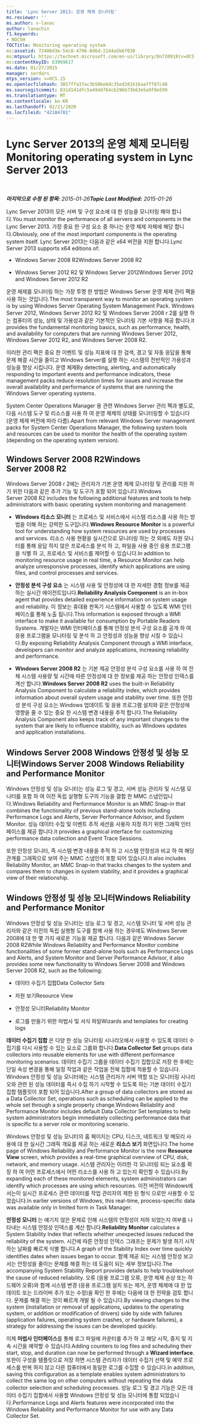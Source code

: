 ```yaml
---
title: 'Lync Server 2013: 운영 체제 모니터링'
ms.reviewer: ''
ms.author: v-lanac
author: lanachin
f1.keywords:
- NOCSH
TOCTitle: Monitoring operating system
ms:assetid: 72406d3e-54c8-4796-8d6d-2144a5b6f030
ms:mtpsurl: https://technet.microsoft.com/en-us/library/Dn720918(v=OCS.15)
ms:contentKeyID: 63969617
ms.date: 01/27/2015
manager: serdars
mtps_version: v=OCS.15
ms.openlocfilehash: 3857ffa37ac3b50be6dc35ed281616aafff87c48
ms.sourcegitcommit: 831d141dfc5a49dd764cb296b73b63e5a9f8e599
ms.translationtype: MT
ms.contentlocale: ko-KR
ms.lasthandoff: 02/21/2020
ms.locfileid: "42184701"
---
```

<div data-xmlns="http://www.w3.org/1999/xhtml">

<div class="topic" data-xmlns="http://www.w3.org/1999/xhtml" data-msxsl="urn:schemas-microsoft-com:xslt" data-cs="https://msdn.microsoft.com/">

<div data-asp="https://msdn2.microsoft.com/asp">

# <a name="monitoring-operating-system-in-lync-server-2013"></a><span data-ttu-id="e7c5d-102">Lync Server 2013의 운영 체제 모니터링</span><span class="sxs-lookup"><span data-stu-id="e7c5d-102">Monitoring operating system in Lync Server 2013</span></span>

</div>

<div id="mainSection">

<div id="mainBody">

<span> </span>

<span data-ttu-id="e7c5d-103">_**마지막으로 수정 된 항목:** 2015-01-26_</span><span class="sxs-lookup"><span data-stu-id="e7c5d-103">_**Topic Last Modified:** 2015-01-26_</span></span>

<span data-ttu-id="e7c5d-104">Lync Server 2013의 모든 서버 및 구성 요소에 대 한 성능을 모니터링 해야 합니다.</span><span class="sxs-lookup"><span data-stu-id="e7c5d-104">You must monitor the performance of all servers and components in the Lync Server 2013.</span></span> <span data-ttu-id="e7c5d-105">가장 중요 한 구성 요소 중 하나는 운영 체제 자체에 해당 합니다.</span><span class="sxs-lookup"><span data-stu-id="e7c5d-105">Obviously, one of the most important components is the operating system itself.</span></span> <span data-ttu-id="e7c5d-106">Lync Server 2013는 다음과 같은 x64 버전을 지원 합니다.</span><span class="sxs-lookup"><span data-stu-id="e7c5d-106">Lync Server 2013 supports x64 editions of:</span></span>

  - <span data-ttu-id="e7c5d-107">Windows Server 2008 R2</span><span class="sxs-lookup"><span data-stu-id="e7c5d-107">Windows Server 2008 R2</span></span>

  - <span data-ttu-id="e7c5d-108">Windows Server 2012 R2 및 Windows Server 2012</span><span class="sxs-lookup"><span data-stu-id="e7c5d-108">Windows Server 2012 and Windows Server 2012 R2</span></span>

<span data-ttu-id="e7c5d-109">운영 체제를 모니터링 하는 가장 투명 한 방법은 Windows Server 운영 체제 관리 팩을 사용 하는 것입니다.</span><span class="sxs-lookup"><span data-stu-id="e7c5d-109">The most transparent way to monitor an operating system is by using Windows Server Operating System Management Pack.</span></span> <span data-ttu-id="e7c5d-110">Windows Server 2012, Windows Server 2012 R2 및 Windows Server 2008 r 2를 실행 하는 컴퓨터의 성능, 상태 및 가용성과 같은 기본적인 모니터링 기본 사항을 제공 합니다.</span><span class="sxs-lookup"><span data-stu-id="e7c5d-110">It provides the fundamental monitoring basics, such as performance, health, and availability for computers that are running Windows Server 2012, Windows Server 2012 R2, and Windows Server 2008 R2.</span></span>

<span data-ttu-id="e7c5d-111">이러한 관리 팩은 중요 한 이벤트 및 성능 지표에 대 한 검색, 경고 및 자동 응답을 통해 문제 해결 시간을 줄이고 Windows Server를 실행 하는 시스템의 전반적인 가용성과 성능을 향상 시킵니다. 운영 체제</span><span class="sxs-lookup"><span data-stu-id="e7c5d-111">By detecting, alerting, and automatically responding to important events and performance indicators, these management packs reduce resolution times for issues and increase the overall availability and performance of systems that are running the Windows Server operating systems.</span></span>

<span data-ttu-id="e7c5d-112">System Center Operations Manager 용 관련 Windows Server 관리 팩과 별도로, 다음 시스템 도구 및 리소스를 사용 하 여 운영 체제의 상태를 모니터링할 수 있습니다 (운영 체제 버전에 따라 다름).</span><span class="sxs-lookup"><span data-stu-id="e7c5d-112">Apart from relevant Windows Server management packs for System Center Operations Manager, the following system tools and resources can be used to monitor the health of the operating system (depending on the operating system version).</span></span>

<div>

## <a name="windows-server2008r2"></a><span data-ttu-id="e7c5d-113">Windows Server 2008 R2</span><span class="sxs-lookup"><span data-stu-id="e7c5d-113">Windows Server 2008 R2</span></span>

<span data-ttu-id="e7c5d-114">Windows Server 2008 r 2에는 관리자가 기본 운영 체제 모니터링 및 관리를 지원 하기 위한 다음과 같은 추가 기능 및 도구가 포함 되어 있습니다.</span><span class="sxs-lookup"><span data-stu-id="e7c5d-114">Windows Server 2008 R2 includes the following additional features and tools to help administrators with basic operating system monitoring and management:</span></span>

  - <span data-ttu-id="e7c5d-115">**Windows 리소스 모니터** 는 프로세스 및 서비스에서 시스템 리소스를 사용 하는 방법을 이해 하는 강력한 도구입니다.</span><span class="sxs-lookup"><span data-stu-id="e7c5d-115">**Windows Resource Monitor** is a powerful tool for understanding how system resources are used by processes and services.</span></span> <span data-ttu-id="e7c5d-116">리소스 사용 현황을 실시간으로 모니터링 하는 것 외에도 자원 모니터를 통해 응답 하지 않은 프로세스를 분석 하 고, 파일을 사용 중인 응용 프로그램을 식별 하 고, 프로세스 및 서비스를 제어할 수 있습니다.</span><span class="sxs-lookup"><span data-stu-id="e7c5d-116">In addition to monitoring resource usage in real time, a Resource Monitor can help analyze unresponsive processes, identify which applications are using files, and control processes and services.</span></span>

  - <span data-ttu-id="e7c5d-117">**안정성 분석 구성 요소** 는 시스템 사용 및 안정성에 대 한 자세한 경험 정보를 제공 하는 실시간 에이전트입니다.</span><span class="sxs-lookup"><span data-stu-id="e7c5d-117">**Reliability Analysis Component** is an in-box agent that provides detailed experience information on system usage and reliability.</span></span> <span data-ttu-id="e7c5d-118">이 정보는 휴대용 판독기 시스템에서 사용할 수 있도록 WMI 인터페이스를 통해 노출 됩니다.</span><span class="sxs-lookup"><span data-stu-id="e7c5d-118">This information is exposed through a WMI interface to make it available for consumption by Portable Readers Systems.</span></span> <span data-ttu-id="e7c5d-119">개발자는 WMI 인터페이스를 통해 안정성 분석 구성 요소를 공개 하 여 응용 프로그램을 모니터링 및 분석 하 고 안정성과 성능을 향상 시킬 수 있습니다.</span><span class="sxs-lookup"><span data-stu-id="e7c5d-119">By exposing Reliability Analysis Component through a WMI interface, developers can monitor and analyze applications, increasing reliability and performance.</span></span>

  - <span data-ttu-id="e7c5d-120">**Windows Server 2008 R2** 는 기본 제공 안정성 분석 구성 요소를 사용 하 여 전체 시스템 사용량 및 시간에 따른 안정성에 대 한 정보를 제공 하는 안정성 인덱스를 계산 합니다.</span><span class="sxs-lookup"><span data-stu-id="e7c5d-120">**Windows Server 2008 R2** uses the built-in Reliability Analysis Component to calculate a reliability index, which provides information about overall system usage and stability over time.</span></span> <span data-ttu-id="e7c5d-121">또한 안정성 분석 구성 요소는 Windows 업데이트 및 응용 프로그램 설치와 같은 안정성에 영향을 줄 수 있는 중요 한 시스템 변경 내용을 추적 합니다.</span><span class="sxs-lookup"><span data-stu-id="e7c5d-121">The Reliability Analysis Component also keeps track of any important changes to the system that are likely to influence stability, such as Windows updates and application installations.</span></span>

</div>

<div>

## <a name="windows-server2008-windows-reliability-and-performance-monitor"></a><span data-ttu-id="e7c5d-122">Windows Server 2008 Windows 안정성 및 성능 모니터</span><span class="sxs-lookup"><span data-stu-id="e7c5d-122">Windows Server 2008 Windows Reliability and Performance Monitor</span></span>

<span data-ttu-id="e7c5d-123">Windows 안정성 및 성능 모니터는 성능 로그 및 경고, 서버 성능 관리자 및 시스템 모니터를 포함 하 여 이전 독립 실행형 도구의 기능을 결합 한 MMC 스냅인입니다.</span><span class="sxs-lookup"><span data-stu-id="e7c5d-123">Windows Reliability and Performance Monitor is an MMC Snap-in that combines the functionality of previous stand-alone tools including Performance Logs and Alerts, Server Performance Advisor, and System Monitor.</span></span> <span data-ttu-id="e7c5d-124">성능 데이터 수집 및 이벤트 추적 세션을 사용자 지정 하기 위한 그래픽 인터페이스를 제공 합니다.</span><span class="sxs-lookup"><span data-stu-id="e7c5d-124">It provides a graphical interface for customizing performance data collection and Event Trace Sessions.</span></span>

<span data-ttu-id="e7c5d-125">또한 안정성 모니터, 즉 시스템 변경 내용을 추적 하 고 시스템 안정성과 비교 하 여 해당 관계를 그래픽으로 보여 주는 MMC 스냅인이 포함 되어 있습니다.</span><span class="sxs-lookup"><span data-stu-id="e7c5d-125">It also includes Reliability Monitor, an MMC Snap-in that tracks changes to the system and compares them to changes in system stability, and it provides a graphical view of their relationship.</span></span>

</div>

<div>

## <a name="windows-reliability-and-performance-monitor"></a><span data-ttu-id="e7c5d-126">Windows 안정성 및 성능 모니터</span><span class="sxs-lookup"><span data-stu-id="e7c5d-126">Windows Reliability and Performance Monitor</span></span>

<span data-ttu-id="e7c5d-127">Windows 안정성 및 성능 모니터는 성능 로그 및 경고, 시스템 모니터 및 서버 성능 관리자와 같은 이전의 독립 실행형 도구를 함께 사용 하는 경우에도 Windows Server 2008에 대 한 몇 가지 새로운 기능을 제공 합니다. 다음과 같은 Windows Server 2008 R2</span><span class="sxs-lookup"><span data-stu-id="e7c5d-127">While Windows Reliability and Performance Monitor combine functionalities of some former stand-alone tools such as Performance Logs and Alerts, and System Monitor and Server Performance Advisor, it also provides some new functionality to Windows Server 2008 and Windows Server 2008 R2, such as the following:</span></span>

  - <span data-ttu-id="e7c5d-128">데이터 수집기 집합</span><span class="sxs-lookup"><span data-stu-id="e7c5d-128">Data Collector Sets</span></span>

  - <span data-ttu-id="e7c5d-129">자원 보기</span><span class="sxs-lookup"><span data-stu-id="e7c5d-129">Resource View</span></span>

  - <span data-ttu-id="e7c5d-130">안정성 모니터</span><span class="sxs-lookup"><span data-stu-id="e7c5d-130">Reliability Monitor</span></span>

  - <span data-ttu-id="e7c5d-131">로그를 만들기 위한 마법사 및 서식 파일</span><span class="sxs-lookup"><span data-stu-id="e7c5d-131">Wizards and templates for creating logs</span></span>

<span data-ttu-id="e7c5d-132">**데이터 수집기 집합** 은 다양 한 성능 모니터링 시나리오에서 사용할 수 있도록 데이터 수집기를 다시 사용할 수 있는 요소로 그룹화 합니다.</span><span class="sxs-lookup"><span data-stu-id="e7c5d-132">**Data Collector Set** groups data collectors into reusable elements for use with different performance monitoring scenarios.</span></span> <span data-ttu-id="e7c5d-133">데이터 수집기 그룹을 데이터 수집기 집합으로 저장 한 후에는 단일 속성 변경을 통해 일정 작업과 같은 작업을 전체 집합에 적용할 수 있습니다. Windows 안정성 및 성능 모니터에는 시스템 관리자가 서버 역할 또는 모니터링 시나리오와 관련 된 성능 데이터를 즉시 수집 하기 시작할 수 있도록 하는 기본 데이터 수집기 집합 템플릿이 포함 되어 있습니다.</span><span class="sxs-lookup"><span data-stu-id="e7c5d-133">After a group of data collectors are stored as a Data Collector Set, operations such as scheduling can be applied to the whole set through a single property change.Windows Reliability and Performance Monitor includes default Data Collector Set templates to help system administrators begin immediately collecting performance data that is specific to a server role or monitoring scenario.</span></span>

<span data-ttu-id="e7c5d-134">Windows 안정성 및 성능 모니터의 홈 페이지는 CPU, 디스크, 네트워크 및 메모리 사용에 대 한 실시간 그래픽 개요를 제공 하는 새로운 **리소스 보기** 화면입니다.</span><span class="sxs-lookup"><span data-stu-id="e7c5d-134">The home page of Windows Reliability and Performance Monitor is the new **Resource View** screen, which provides a real-time graphical overview of CPU, disk, network, and memory usage.</span></span> <span data-ttu-id="e7c5d-135">시스템 관리자는 이러한 각 모니터링 되는 요소를 확장 하 여 어떤 프로세스에서 어떤 리소스를 사용 하 고 있는지 확인할 수 있습니다.</span><span class="sxs-lookup"><span data-stu-id="e7c5d-135">By expanding each of these monitored elements, system administrators can identify which processes are using which resources.</span></span> <span data-ttu-id="e7c5d-136">이전 버전의 Windows에서는이 실시간 프로세스 관련 데이터를 작업 관리자의 제한 된 형식 으로만 사용할 수 있었습니다.</span><span class="sxs-lookup"><span data-stu-id="e7c5d-136">In earlier versions of Windows, this real-time, process-specific data was available only in limited form in Task Manager.</span></span>

<span data-ttu-id="e7c5d-137">**안정성 모니터** 는 예기치 않은 문제로 인해 시스템의 안정성이 저하 되었는지 여부를 나타내는 시스템 안정성 인덱스를 계산 합니다.</span><span class="sxs-lookup"><span data-stu-id="e7c5d-137">**Reliability Monitor** calculates a System Stability Index that reflects whether unexpected issues reduced the reliability of the system.</span></span> <span data-ttu-id="e7c5d-138">시간에 따른 안정성 인덱스 그래프는 문제가 발생 하기 시작 하는 날짜를 빠르게 식별 합니다.</span><span class="sxs-lookup"><span data-stu-id="e7c5d-138">A graph of the Stability Index over time quickly identifies dates when issues began to occur.</span></span> <span data-ttu-id="e7c5d-139">함께 제공 되는 시스템 안정성 보고서는 안정성을 줄이는 문제를 해결 하는 데 도움이 되는 세부 정보입니다.</span><span class="sxs-lookup"><span data-stu-id="e7c5d-139">The accompanying System Stability Report provides details to help troubleshoot the cause of reduced reliability.</span></span> <span data-ttu-id="e7c5d-140">오류 (응용 프로그램 오류, 운영 체제 손상 또는 하드웨어 오류)와 함께 시스템 변경 (응용 프로그램 설치 또는 제거, 운영 체제에 대 한 업데이트 또는 드라이버 추가 또는 수정)을 확인 한 후에는 다음에 대 한 전략을 검토 합니다. 문제를 해결 하는 것이 빠르게 개발 될 수 있습니다.</span><span class="sxs-lookup"><span data-stu-id="e7c5d-140">By viewing changes to the system (installation or removal of applications, updates to the operating system, or addition or modification of drivers) side by side with failures (application failures, operating system crashes, or hardware failures), a strategy for addressing the issues can be developed quickly.</span></span>

<span data-ttu-id="e7c5d-141">이제 **마법사 인터페이스**를 통해 로그 파일에 카운터를 추가 하 고 해당 시작, 중지 및 지속 시간을 예약할 수 있습니다.</span><span class="sxs-lookup"><span data-stu-id="e7c5d-141">Adding counters to log files and scheduling their start, stop, and duration can now be performed through a **Wizard interface**.</span></span> <span data-ttu-id="e7c5d-142">또한이 구성을 템플릿으로 저장 하면 시스템 관리자가 데이터 수집기 선택 및 예약 프로세스를 반복 하지 않고 다른 컴퓨터에서 동일한 로그를 수집할 수 있습니다.</span><span class="sxs-lookup"><span data-stu-id="e7c5d-142">In addition, saving this configuration as a template enables system administrators to collect the same log on other computers without repeating the data collector selection and scheduling processes.</span></span> <span data-ttu-id="e7c5d-143">성능 로그 및 경고 기능은 모든 데이터 수집기 집합에서 사용할 Windows 안정성 및 성능 모니터에 통합 되었습니다.</span><span class="sxs-lookup"><span data-stu-id="e7c5d-143">Performance Logs and Alerts features were incorporated into the Windows Reliability and Performance Monitor for use with any Data Collector Set.</span></span>

</div>

</div>

<span> </span>

</div>

</div>

</div>

